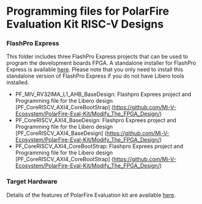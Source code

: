 # Programming files for PolarFire Evaluation Kit RISC-V Designs

### FlashPro Express
This folder includes three FlashPro Express projects that can be used to program the development boards FPGA. A standalone installer for FlashPro Express is available [here](http://www.microsemi.com/products/fpga-soc/design-resources/programming/flashpro#software). Please note that you only need to install this standalone version of FlashPro Express if you do not have Libero tools installed.

* PF_MIV_RV32IMA_L1_AHB_BaseDesign:
   Flashpro Exprees project and Programming file for the Libero design [PF_CoreRISCV_AXI4_CoreBootStrap] (https://github.com/Mi-V-Ecosystem/PolarFire-Eval-Kit/Modify_The_FPGA_Design/)
* PF_CoreRISCV_AXI4_BaseDesign:
   Flashpro Exprees project and Programming file for the Libero design [PF_CoreRISCV_AXI4_BaseDesign] (https://github.com/Mi-V-Ecosystem/PolarFire-Eval-Kit/Modify_The_FPGA_Design/)
* PF_CoreRISCV_AXI4_CoreBootStrap: 
   Flashpro Exprees project and Programming file for the Libero design [PF_CoreRISCV_AXI4_CoreBootStrap] (https://github.com/Mi-V-Ecosystem/PolarFire-Eval-Kit/Modify_The_FPGA_Design/)

### Target Hardware
Details of the features of PolarFire Evaluation kit are available [here](https://www.microsemi.com/products/fpga-soc/design-resources/dev-kits/polarfire/polarfire-eval-kit).

